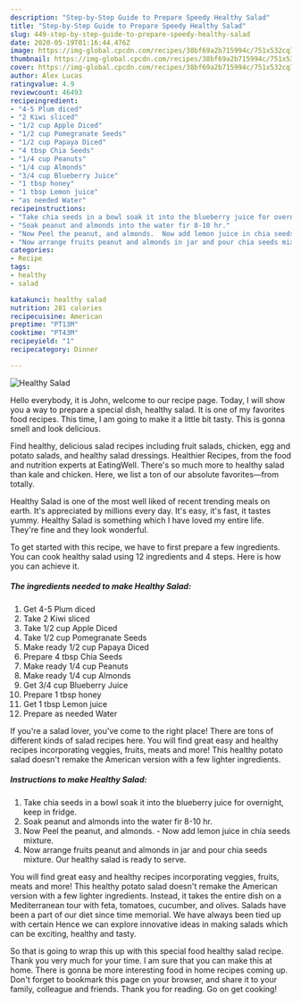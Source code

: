 ```yaml
---
description: "Step-by-Step Guide to Prepare Speedy Healthy Salad"
title: "Step-by-Step Guide to Prepare Speedy Healthy Salad"
slug: 449-step-by-step-guide-to-prepare-speedy-healthy-salad
date: 2020-05-19T01:16:44.476Z
image: https://img-global.cpcdn.com/recipes/38bf69a2b715994c/751x532cq70/healthy-salad-recipe-main-photo.jpg
thumbnail: https://img-global.cpcdn.com/recipes/38bf69a2b715994c/751x532cq70/healthy-salad-recipe-main-photo.jpg
cover: https://img-global.cpcdn.com/recipes/38bf69a2b715994c/751x532cq70/healthy-salad-recipe-main-photo.jpg
author: Alex Lucas
ratingvalue: 4.9
reviewcount: 46493
recipeingredient:
- "4-5 Plum diced"
- "2 Kiwi sliced"
- "1/2 cup Apple Diced"
- "1/2 cup Pomegranate Seeds"
- "1/2 cup Papaya Diced"
- "4 tbsp Chia Seeds"
- "1/4 cup Peanuts"
- "1/4 cup Almonds"
- "3/4 cup Blueberry Juice"
- "1 tbsp honey"
- "1 tbsp Lemon juice"
- "as needed Water"
recipeinstructions:
- "Take chia seeds in a bowl soak it into the blueberry juice for overnight, keep in fridge."
- "Soak peanut and almonds into the water fir 8-10 hr."
- "Now Peel the peanut, and almonds.  Now add lemon juice in chia seeds mixture."
- "Now arrange fruits peanut and almonds in jar and pour chia seeds mixture. Our healthy salad is ready to serve."
categories:
- Recipe
tags:
- healthy
- salad

katakunci: healthy salad 
nutrition: 281 calories
recipecuisine: American
preptime: "PT13M"
cooktime: "PT43M"
recipeyield: "1"
recipecategory: Dinner

---
```



![Healthy Salad](https://img-global.cpcdn.com/recipes/38bf69a2b715994c/751x532cq70/healthy-salad-recipe-main-photo.jpg)

Hello everybody, it is John, welcome to our recipe page. Today, I will show you a way to prepare a special dish, healthy salad. It is one of my favorites food recipes. This time, I am going to make it a little bit tasty. This is gonna smell and look delicious.

Find healthy, delicious salad recipes including fruit salads, chicken, egg and potato salads, and healthy salad dressings. Healthier Recipes, from the food and nutrition experts at EatingWell. There&#39;s so much more to healthy salad than kale and chicken. Here, we list a ton of our absolute favorites—from totally.

Healthy Salad is one of the most well liked of recent trending meals on earth. It's appreciated by millions every day. It's easy, it's fast, it tastes yummy. Healthy Salad is something which I have loved my entire life. They're fine and they look wonderful.


To get started with this recipe, we have to first prepare a few ingredients. You can cook healthy salad using 12 ingredients and 4 steps. Here is how you can achieve it.

<!--inarticleads1-->

##### The ingredients needed to make Healthy Salad:

1. Get 4-5 Plum diced
1. Take 2 Kiwi sliced
1. Take 1/2 cup Apple Diced
1. Take 1/2 cup Pomegranate Seeds
1. Make ready 1/2 cup Papaya Diced
1. Prepare 4 tbsp Chia Seeds
1. Make ready 1/4 cup Peanuts
1. Make ready 1/4 cup Almonds
1. Get 3/4 cup Blueberry Juice
1. Prepare 1 tbsp honey
1. Get 1 tbsp Lemon juice
1. Prepare as needed Water


If you&#39;re a salad lover, you&#39;ve come to the right place! There are tons of different kinds of salad recipes here. You will find great easy and healthy recipes incorporating veggies, fruits, meats and more! This healthy potato salad doesn&#39;t remake the American version with a few lighter ingredients. 

<!--inarticleads2-->

##### Instructions to make Healthy Salad:

1. Take chia seeds in a bowl soak it into the blueberry juice for overnight, keep in fridge.
1. Soak peanut and almonds into the water fir 8-10 hr.
1. Now Peel the peanut, and almonds.  - Now add lemon juice in chia seeds mixture.
1. Now arrange fruits peanut and almonds in jar and pour chia seeds mixture. Our healthy salad is ready to serve.


You will find great easy and healthy recipes incorporating veggies, fruits, meats and more! This healthy potato salad doesn&#39;t remake the American version with a few lighter ingredients. Instead, it takes the entire dish on a Mediterranean tour with feta, tomatoes, cucumber, and olives. Salads have been a part of our diet since time memorial. We have always been tied up with certain Hence we can explore innovative ideas in making salads which can be exciting, healthy and tasty. 

So that is going to wrap this up with this special food healthy salad recipe. Thank you very much for your time. I am sure that you can make this at home. There is gonna be more interesting food in home recipes coming up. Don't forget to bookmark this page on your browser, and share it to your family, colleague and friends. Thank you for reading. Go on get cooking!
